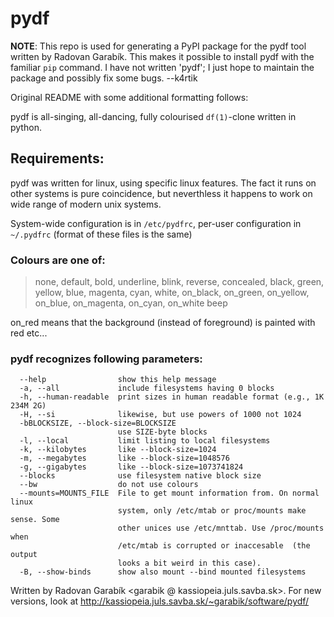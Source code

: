 # pydf

**NOTE**: This repo is used for generating a PyPI package for the pydf tool
written by Radovan Garabík. This makes it possible to install pydf with the
familiar `pip` command. I have not written 'pydf'; I just hope to maintain
the package and possibly fix some bugs. --k4rtik

Original README with some additional formatting follows:

pydf is all-singing, all-dancing, fully colourised `df(1)`-clone
written in python.

## Requirements:
pydf was written for linux, using specific linux features.
The fact it runs on other systems is pure coincidence,
but neverthless it happens to work on wide range of modern
unix systems.

System-wide configuration is in `/etc/pydfrc`, per-user 
configuration in `~/.pydfrc` (format of these files is the same)

### Colours are one of: 
> none, default, bold, underline, blink, reverse, concealed, 
  black, green, yellow, blue, magenta, cyan, white,
  on_black, on_green, on_yellow, on_blue, on_magenta, on_cyan, on_white
  beep

on_red means that the background (instead of foreground) is painted 
with red etc...


### pydf recognizes following parameters:
```
  --help                show this help message
  -a, --all             include filesystems having 0 blocks
  -h, --human-readable  print sizes in human readable format (e.g., 1K 234M 2G)
  -H, --si              likewise, but use powers of 1000 not 1024
  -bBLOCKSIZE, --block-size=BLOCKSIZE
                        use SIZE-byte blocks
  -l, --local           limit listing to local filesystems
  -k, --kilobytes       like --block-size=1024
  -m, --megabytes       like --block-size=1048576
  -g, --gigabytes       like --block-size=1073741824
  --blocks              use filesystem native block size
  --bw                  do not use colours
  --mounts=MOUNTS_FILE  File to get mount information from. On normal linux
                        system, only /etc/mtab or proc/mounts make sense. Some
                        other unices use /etc/mnttab. Use /proc/mounts when
                        /etc/mtab is corrupted or inaccesable  (the output
                        looks a bit weird in this case).
  -B, --show-binds      show also mount --bind mounted filesystems
```

Written by Radovan Garabík <garabik @ kassiopeia.juls.savba.sk>.
For new versions, look at http://kassiopeia.juls.savba.sk/~garabik/software/pydf/
